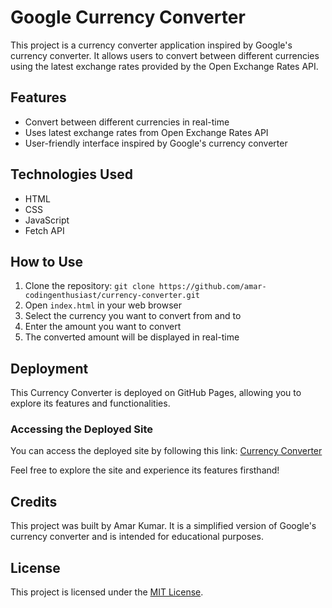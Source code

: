 # Google Currency Converter

This project is a currency converter application inspired by Google's currency converter. It allows users to convert between different currencies using the latest exchange rates provided by the Open Exchange Rates API.

## Features

- Convert between different currencies in real-time
- Uses latest exchange rates from Open Exchange Rates API
- User-friendly interface inspired by Google's currency converter

## Technologies Used

- HTML
- CSS
- JavaScript
- Fetch API

## How to Use

1. Clone the repository: `git clone https://github.com/amar-codingenthusiast/currency-converter.git`
2. Open `index.html` in your web browser
3. Select the currency you want to convert from and to
4. Enter the amount you want to convert
5. The converted amount will be displayed in real-time

## Deployment

This Currency Converter is deployed on GitHub Pages, allowing you to explore its features and functionalities.

### Accessing the Deployed Site

You can access the deployed site by following this link: [Currency Converter](https://amar-codingenthusiast.github.io/currency-converter)

Feel free to explore the site and experience its features firsthand!
## Credits

This project was built by Amar Kumar. It is a simplified version of Google's currency converter and is intended for educational purposes.

## License

This project is licensed under the [MIT License](LICENSE).

